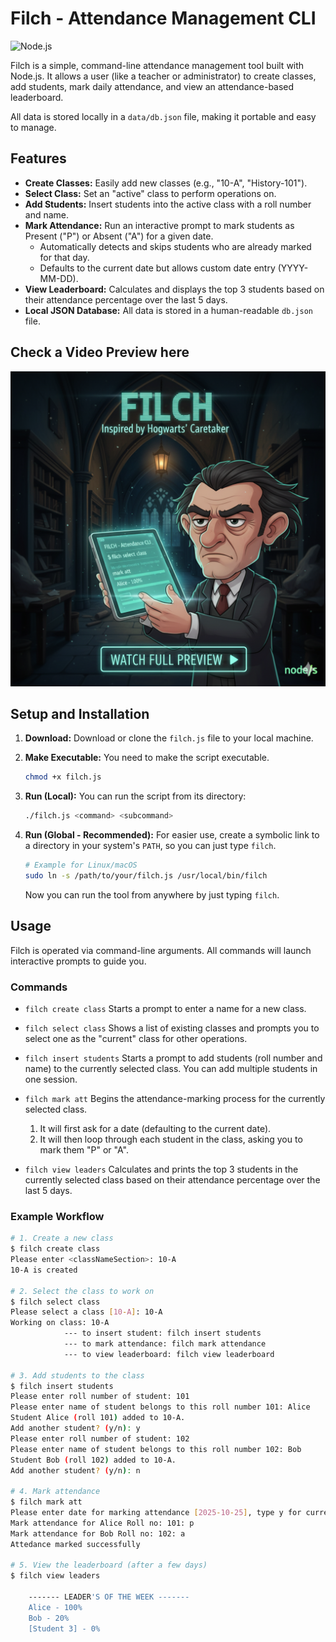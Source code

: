 # Filch - Attendance Management CLI

![Node.js](https://img.shields.io/badge/Node.js-14.x%2B-green.svg)

Filch is a simple, command-line attendance management tool built with Node.js. It allows a user (like a teacher or administrator) to create classes, add students, mark daily attendance, and view an attendance-based leaderboard.

All data is stored locally in a `data/db.json` file, making it portable and easy to manage.

## Features

* **Create Classes:** Easily add new classes (e.g., "10-A", "History-101").
* **Select Class:** Set an "active" class to perform operations on.
* **Add Students:** Insert students into the active class with a roll number and name.
* **Mark Attendance:** Run an interactive prompt to mark students as Present ("P") or Absent ("A") for a given date.
    * Automatically detects and skips students who are already marked for that day.
    * Defaults to the current date but allows custom date entry (YYYY-MM-DD).
* **View Leaderboard:** Calculates and displays the top 3 students based on their attendance percentage over the last 5 days.
* **Local JSON Database:** All data is stored in a human-readable `db.json` file.
## Check a Video Preview here
[![Watch The video](brainstorm/video_thumb.png)](https://streamable.com/mzg0r1)

## Setup and Installation

1.  **Download:**
    Download or clone the `filch.js` file to your local machine.

2.  **Make Executable:**
    You need to make the script executable.
    ```bash
    chmod +x filch.js
    ```

3.  **Run (Local):**
    You can run the script from its directory:
    ```bash
    ./filch.js <command> <subcommand>
    ```

4.  **Run (Global - Recommended):**
    For easier use, create a symbolic link to a directory in your system's `PATH`, so you can just type `filch`.

    ```bash
    # Example for Linux/macOS
    sudo ln -s /path/to/your/filch.js /usr/local/bin/filch
    ```
    Now you can run the tool from anywhere by just typing `filch`.

## Usage

Filch is operated via command-line arguments. All commands will launch interactive prompts to guide you.

### Commands

* `filch create class`
    Starts a prompt to enter a name for a new class.

* `filch select class`
    Shows a list of existing classes and prompts you to select one as the "current" class for other operations.

* `filch insert students`
    Starts a prompt to add students (roll number and name) to the currently selected class. You can add multiple students in one session.

* `filch mark att`
    Begins the attendance-marking process for the currently selected class.
    1.  It will first ask for a date (defaulting to the current date).
    2.  It will then loop through each student in the class, asking you to mark them "P" or "A".

* `filch view leaders`
    Calculates and prints the top 3 students in the currently selected class based on their attendance percentage over the last 5 days.

### Example Workflow

```bash
# 1. Create a new class
$ filch create class
Please enter <classNameSection>: 10-A
10-A is created

# 2. Select the class to work on
$ filch select class
Please select a class [10-A]: 10-A
Working on class: 10-A
            --- to insert student: filch insert students
            --- to mark attendance: filch mark attendance
            --- to view leaderboard: filch view leaderboard

# 3. Add students to the class
$ filch insert students
Please enter roll number of student: 101
Please enter name of student belongs to this roll number 101: Alice
Student Alice (roll 101) added to 10-A.
Add another student? (y/n): y
Please enter roll number of student: 102
Please enter name of student belongs to this roll number 102: Bob
Student Bob (roll 102) added to 10-A.
Add another student? (y/n): n

# 4. Mark attendance
$ filch mark att
Please enter date for marking attendance [2025-10-25], type y for current date: y
Mark attendance for Alice Roll no: 101: p
Mark attendance for Bob Roll no: 102: a
Attedance marked successfully

# 5. View the leaderboard (after a few days)
$ filch view leaders

    ------- LEADER'S OF THE WEEK -------
    Alice - 100%
    Bob - 20%
    [Student 3] - 0%